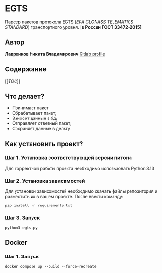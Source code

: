 # EGTS
Парсер пакетов протокола EGTS (_ERA GLONASS TELEMATICS STANDARD_) транспортного уровня. **[в России ГОСТ 33472-2015]**

## Автор
**Лавренков Никита Владимирович** [Gitlab profile](https://gitlab.cloud.gas.by/lavrenkovnv)

## Содержание
[[_TOC_]]

## Что делает?
- Принимает пакет;
- Обрабатывает пакет;
- Заносит данные в бд;
- Отправляет ответный пакет;
- Сохраняет данные в дельту

## Как установить проект?

### Шаг 1. Установка соответствующей версии питона
Для корректной работы проекта необходимо использовать Python 3.13

### Шаг 2. Установка зависимостей
Для установки зависомостей необходимо скачать файлы репозитория и разместить их в вашем проекте. После ввести команду:

`pip install -r requirements.txt`

### Шаг 3. Запуск
`python3 egts.py`

## Docker
### Шаг 1. Запуск
`docker compose up --build --force-recreate`